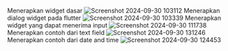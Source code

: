 Menerapkan widget dasar
![Screenshot 2024-09-30 103112](https://github.com/user-attachments/assets/8532e747-3f8f-4680-a5dc-837a83b626fa)
Menerapkan dialog widget pada flutter
![Screenshot 2024-09-30 103339](https://github.com/user-attachments/assets/e76ae8de-e8e8-4208-8ebd-c567dd33f281)
Menerapkan widget yang dapat menerima input
![Screenshot 2024-09-30 111738](https://github.com/user-attachments/assets/1123dcba-6910-4518-a289-a3d81313faf9)
Menerapkan contoh dari text field
![Screenshot 2024-09-30 131246](https://github.com/user-attachments/assets/bde077ab-2b57-42fe-befa-2e8b2f4e6145)
Menerapkan contoh dari date and time
![Screenshot 2024-09-30 124453](https://github.com/user-attachments/assets/cf67fabd-d3af-4995-b811-46f2e146f17a)
